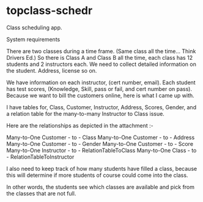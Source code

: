 # topclass-schedr
Class scheduling app.

System requirements

There are two classes during a time frame. (Same class all the time... Think Drivers Ed.)
So there is Class A and Class B all the time, each class has 12 students and 2 instructors each.
We need to collect detailed information on the student. Address, license so on. 

We have information on each instructor, (cert number, email). 
Each student has test scores, (Knowledge, Skill, pass or fail, and cert number on pass). 
Because we want to bill the customers online, here is what I came up with.

I have tables for, Class, Customer, Instructor, Address, Scores, Gender, and a relation table for the 
many-to-many Instructor to Class issue.

Here are the relationships as depicted in the attachment :-

Many-to-One Customer - to - Class
Many-to-One Customer - to - Address
Many-to-One Customer - to - Gender
Many-to-One Customer - to - Score
Many-to-One Instructor - to - RelationTableToClass
Many-to-One Class - to - RelationTableToInstructor

I also need to keep track of how many students have filled a class, because this will determine if more 
students of course could come into the class. 

In other words, the students see which classes are available and pick from the classes that are not full.
